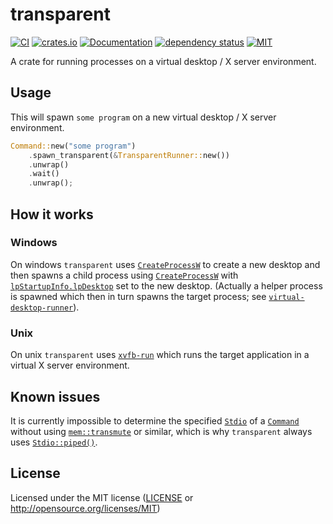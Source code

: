 # transparent

[![CI](https://github.com/OpenByteDev/transparent/actions/workflows/ci.yml/badge.svg)](https://github.com/OpenByteDev/transparent/actions/workflows/ci.yml)
[![crates.io](https://img.shields.io/crates/v/transparent.svg)](https://crates.io/crates/transparent)
[![Documentation](https://docs.rs/transparent/badge.svg)](https://docs.rs/transparent)
[![dependency status](https://deps.rs/repo/github/openbytedev/transparent/status.svg)](https://deps.rs/repo/github/openbytedev/transparent)
[![MIT](https://img.shields.io/crates/l/transparent.svg)](https://github.com/OpenByteDev/transparent/blob/master/LICENSE)

A crate for running processes on a virtual desktop / X server environment.

## Usage
This will spawn `some program` on a new virtual desktop / X server environment.
```rs
Command::new("some program")
    .spawn_transparent(&TransparentRunner::new())
    .unwrap()
    .wait()
    .unwrap();
```

## How it works
### Windows
On windows `transparent` uses [`CreateProcessW`](https://docs.microsoft.com/en-us/windows/win32/api/winuser/nf-winuser-createdesktopw) to create a new desktop and then spawns a child process using [`CreateProcessW`](https://docs.microsoft.com/en-us/windows/win32/api/processthreadsapi/nf-processthreadsapi-createprocessw) with [`lpStartupInfo.lpDesktop`](https://docs.microsoft.com/en-us/windows/win32/api/processthreadsapi/ns-processthreadsapi-startupinfow#syntax) set to the new desktop. (Actually a helper process is spawned which then in turn spawns the target process; see [`virtual-desktop-runner`](https://github.com/OpenByteDev/transparent/tree/master/virtual-desktop-runner)).

### Unix
On unix `transparent` uses [`xvfb-run`](http://manpages.ubuntu.com/manpages/trusty/man1/xvfb-run.1.html) which runs the target application in a virtual X server environment.

## Known issues
It is currently impossible to determine the specified [`Stdio`](https://doc.rust-lang.org/std/process/struct.Stdio.html) of a [`Command`](https://doc.rust-lang.org/std/process/struct.Command.html) without using [`mem::transmute`](https://doc.rust-lang.org/std/mem/fn.transmute.html) or similar, which is why `transparent` always uses [`Stdio::piped()`](https://doc.rust-lang.org/std/process/struct.Stdio.html#method.piped).

## License
Licensed under the MIT license ([LICENSE](https://github.com/OpenByteDev/transparent/blob/master/LICENSE) or http://opensource.org/licenses/MIT)
